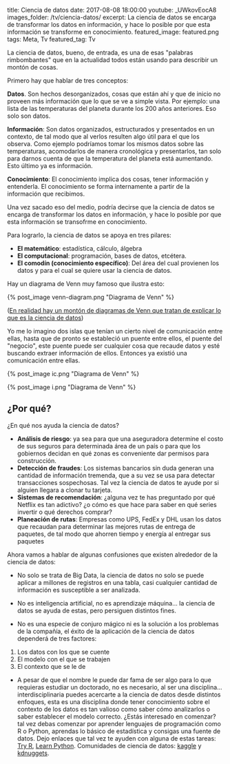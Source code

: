 title: Ciencia de datos
date: 2017-08-08 18:00:00
youtube: _UWkovEocA8
images_folder: /tv/ciencia-datos/
excerpt: La ciencia de datos se encarga de transformar los datos en información, y hace lo posible por que esta información se transforme en conocimiento.
featured_image: featured.png
tags: Meta, Tv
featured_tag: Tv

La ciencia de datos, bueno, de entrada, es una de esas "palabras rimbombantes" que en la actualidad todos están usando para describir un montón de cosas.

Primero hay que hablar de tres conceptos:

**Datos**. Son hechos desorganizados, cosas que están ahí y que de inicio no proveen más información que lo que se ve a simple vista. Por ejemplo: una lista de las temperaturas del planeta durante los 200 años anteriores. Eso solo son datos.

**Información**: Son datos organizados, estructurados y presentados en un contexto, de tal modo que al verlos resulten algo útil para el que los observa. Como ejemplo podríamos tomar los mismos datos sobre las temperaturas, acomodarlos de manera cronológica y presentarlos, tan solo para darnos cuenta de que la temperatura del planeta está aumentando. Esto último ya es información.

**Conocimiento**: El conocimiento implica dos cosas, tener información y entenderla. El conocimiento se forma internamente a partir de la información que recibimos.

Una vez sacado eso del medio, podría decirse que la ciencia de datos se encarga de transformar los datos en información, y hace lo posible por que esta información se transofrme en conocimiento.

Para lograrlo, la ciencia de datos se apoya en tres pilares:  

- **El matemático**: estadística, cálculo, álgebra 
- **El computacional**: programación, bases de datos, etcétera. 
- **El comodín (conocimiento específico)**: Del área del cual provienen los datos y para el cual se quiere usar la ciencia de datos.

Hay un diagrama de Venn muy famoso que ilustra esto:

{% post_image venn-diagram.png "Diagrama de Venn" %}

(<a href="http://www.prooffreader.com/2016/09/battle-of-data-science-venn-diagrams.html" target="_blank">En realidad hay un montón de diagramas de Venn que tratan de explicar lo que es la ciencia de datos</a>)

Yo me lo imagino dos islas que tenían un cierto nivel de comunicación entre ellas, hasta que de pronto se estableció un puente entre ellos, el puente del "negocio", este puente puede ser cualquier cosa que recaude datos y esté buscando extraer información de ellos. Entonces ya existió una comunicación entre ellas.  

{% post_image ic.png "Diagrama de Venn" %}

{% post_image i.png "Diagrama de Venn" %}

## ¿Por qué? 

¿En qué nos ayuda la ciencia de datos?

- **Análisis de riesgo**: ya sea para que una aseguradora determine el costo de sus seguros para determinada área de un país o para que los gobiernos decidan en qué zonas es conveniente dar permisos para construcción.  
- **Detección de fraudes**: Los sistemas bancarios sin duda generan una cantidad de información tremenda, que a su vez se usa para detectar transacciones sospechosas. Tal vez la ciencia de datos te ayude por si alguien llegara a clonar tu tarjeta.
- **Sistemas de recomendación**: ¿alguna vez te has preguntado por qué Netflix es tan adictivo? ¿o cómo es que hace para saber en qué series invertir o qué derechos comprar?
- **Planeación de rutas**: Empresas como UPS, FedEx y DHL usan los datos que recaudan para determinar las mejores rutas de entrega de paquetes, de tal modo que ahorren tiempo y energía al entregar sus paquetes

Ahora vamos a hablar de algunas confusiones que existen alrededor de la ciencia de datos:

- No solo se trata de Big Data, la ciencia de datos no solo se puede aplicar a millones de registros en una tabla, casi cualquier cantidad de información es susceptible a ser analizada.

- No es inteligencia artificial, no es aprendizaje máquina… la ciencia de datos se ayuda de estas, pero persiguen distintos fines.

- No es una especie de conjuro mágico ni es la solución a los problemas de la compañía, el éxito de la aplicación de la ciencia de datos dependerá de tres factores:

 1. Los datos con los que se cuente
 1. El modelo con el que se trabajen
 1. El contexto que se le de

- A pesar de que el nombre le puede dar fama de ser algo para lo que requieras estudiar un doctorado, no es necesario, al ser una disciplina… interdisciplinaria puedes acercarte a la ciencia de datos desde distintos enfoques, esta es una disciplina donde tener conocimiento sobre el contexto de los datos es tan valioso como saber cómo analizarlos o saber establecer el modelo correcto. ¿Estás interesado en comenzar? tal vez debas comenzar por aprender lenguajes de programación como R o Python, aprendas lo básico de estadística y consigas una fuente de datos. Dejo enlaces que tal vez te ayuden con alguna de estas tareas: <a href="http://tryr.codeschool.com/" target="_blank">Try R</a>, <a href="https://www.learnpython.org/es/" target="_blank">Learn Python</a>. Comunidades de ciencia de datos: <a href="https://www.kaggle.com/" target="_blank">kaggle</a> y <a href="http://www.kdnuggets.com/" target="_blank">kdnuggets</a>.
 